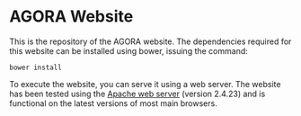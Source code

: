 AGORA Website
=============
This is the repository of the AGORA website. The dependencies required for this
website can be installed using bower, issuing the command:
<pre><code>bower install</code></pre>
To execute the website, you can serve it using a web server. The website has been
tested using the [Apache web server](https://httpd.apache.org/) (version 2.4.23)
and is functional on the latest versions of most main browsers.


